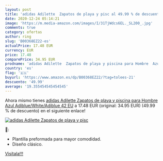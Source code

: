 ```yaml
---
layout: post
title: 'adidas Adilette  Zapatos de playa y pisc al 49.99 % de descuento'
date: 2020-12-24 05:14:21
image: 'https://m.media-amazon.com/images/I/31TjWdcs6EL._SL200_.jpg'
comments: true
category: ofertas
author: ring
slug: 'B00368EZ22-es'
actualPrice: 17.48 EUR
currency: EUR
price: 17.48
comparePrice: 34.95 EUR
prodname: 'adidas Adilette  Zapatos de playa y piscina para Hombre  Azul  Adiblue/White/Adiblue   42 EU'
country: 'es'
flag: '🇪🇸'
buyurl: 'https://www.amazon.es/dp/B00368EZ22/?tag=tolees-21'
descuento: '49.99'
average: '19.355454545454545'
---
```


Ahora mismo tienes [adidas Adilette  Zapatos de playa y piscina para Hombre  Azul  Adiblue/White/Adiblue   42 EU](https://www.amazon.es/dp/B00368EZ22/?tag=tolees-21) a 17.48 EUR (original: 34.95 EUR) (49.99 %  de descuento) en el siguiente enlace!

[![adidas Adilette  Zapatos de playa y pisc](https://m.media-amazon.com/images/I/31TjWdcs6EL._SL200_.jpg)](https://www.amazon.es/dp/B00368EZ22/?tag=tolees-21)

🔎:

- Plantilla preformada para mayor comodidad.
- Diseño clásico.

[Visítala!!!](https://www.amazon.es/dp/B00368EZ22/?tag=tolees-21)
